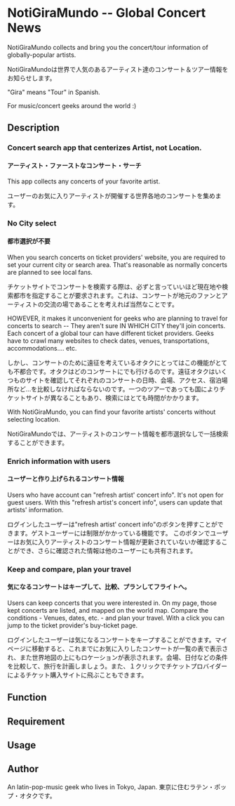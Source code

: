 # NotiGiraMundo -- Global Concert News

NotiGiraMundo collects and bring you the concert/tour information of globally-popular artists.

NotiGiraMundoは世界で人気のあるアーティスト達のコンサート＆ツアー情報をお知らせします。

"Gira" means "Tour" in Spanish.

For music/concert geeks around the world :)



## Description

### Concert search app that centerizes Artist, not Location.
#### アーティスト・ファーストなコンサート・サーチ
This app collects any concerts of your favorite artist.

ユーザーのお気に入りアーティストが開催する世界各地のコンサートを集めます。

### No City select
#### 都市選択が不要
When you search concerts on ticket providers' website, you are required to set your current city or search area. That's reasonable as normally concerts are planned to see local fans.

チケットサイトでコンサートを検索する際は、必ずと言っていいほど現在地や検索都市を指定することが要求されます。これは、コンサートが地元のファンとアーティストの交流の場であることを考えれば当然なことです。

HOWEVER, it makes it unconvenient for geeks who are planning to travel for concerts to search -- They aren't sure IN WHICH CITY they'll join concerts. Each concert of a global tour can have different ticket providers. Geeks have to crawl many websites to check dates, venues, transportations, accommodations.... etc.

しかし、コンサートのために遠征を考えているオタクにとってはこの機能がとても不都合です。オタクはどのコンサートにでも行けるのです。遠征オタクはいくつものサイトを確認してそれぞれのコンサートの日時、会場、アクセス、宿泊場所など…を比較しなければならないのです。一つのツアーであっても国によりチケットサイトが異なることもあり、検索にはとても時間がかかります。

With NotiGiraMundo, you can find your favorite artists' concerts without selecting location.

NotiGiraMundoでは、アーティストのコンサート情報を都市選択なしで一括検索することができます。

### Enrich information with users
#### ユーザーと作り上げられるコンサート情報
Users who have account can "refresh artist' concert info". It's not open for guest users.
With this "refresh artist's concert info", users can update that artists' information.

ログインしたユーザーは"refresh artist' concert info"のボタンを押すことができます。ゲストユーザーには制限がかかっている機能です。
このボタンでユーザーはお気に入りアーティストのコンサート情報が更新されていないか確認することができ、さらに確認された情報は他のユーザーにも共有されます。

### Keep and compare, plan your travel
#### 気になるコンサートはキープして、比較、プランしてフライトへ。
Users can keep concerts that you were interested in. On my page, those kept concerts are listed, and mapped on the world map.
Compare the conditions - Venues, dates, etc. - and plan your travel. With a click you can jump to the ticket provider's buy-ticket page.

ログインしたユーザーは気になるコンサートをキープすることができます。マイページに移動すると、これまでにお気に入りしたコンサートが一覧の表で表示され、また世界地図の上にもロケーションが表示されます。会場、日付などの条件を比較して、旅行を計画しましょう。また、１クリックでチケットプロバイダーによるチケット購入サイトに飛ぶこともできます。

## Function



## Requirement

## Usage




## Author

An latin-pop-music geek who lives in Tokyo, Japan.
東京に住むラテン・ポップ・オタクです。
